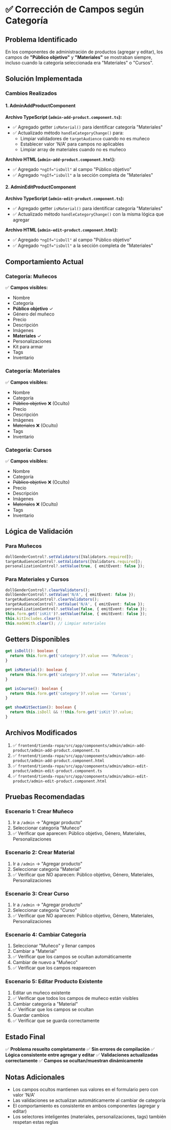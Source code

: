 # ✅ Corrección de Campos según Categoría

## Problema Identificado

En los componentes de administración de productos (agregar y editar), los campos de **"Público objetivo"** y **"Materiales"** se mostraban siempre, incluso cuando la categoría seleccionada era "Materiales" o "Cursos".

## Solución Implementada

### Cambios Realizados

#### 1. AdminAddProductComponent

**Archivo TypeScript (`admin-add-product.component.ts`):**
- ✅ Agregado getter `isMaterial()` para identificar categoría "Materiales"
- ✅ Actualizado método `handleCategoryChange()` para:
  - Limpiar validadores de `targetAudience` cuando no es muñeco
  - Establecer valor 'N/A' para campos no aplicables
  - Limpiar array de materiales cuando no es muñeco

**Archivo HTML (`admin-add-product.component.html`):**
- ✅ Agregado `*ngIf="isDoll"` al campo "Público objetivo"
- ✅ Agregado `*ngIf="isDoll"` a la sección completa de "Materiales"

#### 2. AdminEditProductComponent

**Archivo TypeScript (`admin-edit-product.component.ts`):**
- ✅ Agregado getter `isMaterial()` para identificar categoría "Materiales"
- ✅ Actualizado método `handleCategoryChange()` con la misma lógica que agregar

**Archivo HTML (`admin-edit-product.component.html`):**
- ✅ Agregado `*ngIf="isDoll"` al campo "Público objetivo"
- ✅ Agregado `*ngIf="isDoll"` a la sección completa de "Materiales"

## Comportamiento Actual

### Categoría: Muñecos
✅ **Campos visibles:**
- Nombre
- Categoría
- **Público objetivo** ✓
- Género del muñeco
- Precio
- Descripción
- Imágenes
- **Materiales** ✓
- Personalizaciones
- Kit para armar
- Tags
- Inventario

### Categoría: Materiales
✅ **Campos visibles:**
- Nombre
- Categoría
- ~~Público objetivo~~ ❌ (Oculto)
- Precio
- Descripción
- Imágenes
- ~~Materiales~~ ❌ (Oculto)
- Tags
- Inventario

### Categoría: Cursos
✅ **Campos visibles:**
- Nombre
- Categoría
- ~~Público objetivo~~ ❌ (Oculto)
- Precio
- Descripción
- Imágenes
- ~~Materiales~~ ❌ (Oculto)
- Tags
- Inventario

## Lógica de Validación

### Para Muñecos
```typescript
dollGenderControl?.setValidators([Validators.required]);
targetAudienceControl?.setValidators([Validators.required]);
personalizationControl?.setValue(true, { emitEvent: false });
```

### Para Materiales y Cursos
```typescript
dollGenderControl?.clearValidators();
dollGenderControl?.setValue('N/A', { emitEvent: false });
targetAudienceControl?.clearValidators();
targetAudienceControl?.setValue('N/A', { emitEvent: false });
personalizationControl?.setValue(false, { emitEvent: false });
this.form.get('isKit')?.setValue(false, { emitEvent: false });
this.kitIncludes.clear();
this.madeWith.clear(); // Limpiar materiales
```

## Getters Disponibles

```typescript
get isDoll(): boolean {
  return this.form.get('category')?.value === 'Muñecos';
}

get isMaterial(): boolean {
  return this.form.get('category')?.value === 'Materiales';
}

get isCourse(): boolean {
  return this.form.get('category')?.value === 'Cursos';
}

get showKitSection(): boolean {
  return this.isDoll && !!this.form.get('isKit')?.value;
}
```

## Archivos Modificados

1. ✅ `frontend/tienda-ropa/src/app/components/admin/admin-add-product/admin-add-product.component.ts`
2. ✅ `frontend/tienda-ropa/src/app/components/admin/admin-add-product/admin-add-product.component.html`
3. ✅ `frontend/tienda-ropa/src/app/components/admin/admin-edit-product/admin-edit-product.component.ts`
4. ✅ `frontend/tienda-ropa/src/app/components/admin/admin-edit-product/admin-edit-product.component.html`

## Pruebas Recomendadas

### Escenario 1: Crear Muñeco
1. Ir a `/admin` → "Agregar producto"
2. Seleccionar categoría "Muñeco"
3. ✅ Verificar que aparecen: Público objetivo, Género, Materiales, Personalizaciones

### Escenario 2: Crear Material
1. Ir a `/admin` → "Agregar producto"
2. Seleccionar categoría "Material"
3. ✅ Verificar que NO aparecen: Público objetivo, Género, Materiales, Personalizaciones

### Escenario 3: Crear Curso
1. Ir a `/admin` → "Agregar producto"
2. Seleccionar categoría "Curso"
3. ✅ Verificar que NO aparecen: Público objetivo, Género, Materiales, Personalizaciones

### Escenario 4: Cambiar Categoría
1. Seleccionar "Muñeco" y llenar campos
2. Cambiar a "Material"
3. ✅ Verificar que los campos se ocultan automáticamente
4. Cambiar de nuevo a "Muñeco"
5. ✅ Verificar que los campos reaparecen

### Escenario 5: Editar Producto Existente
1. Editar un muñeco existente
2. ✅ Verificar que todos los campos de muñeco están visibles
3. Cambiar categoría a "Material"
4. ✅ Verificar que los campos se ocultan
5. Guardar cambios
6. ✅ Verificar que se guarda correctamente

## Estado Final

✅ **Problema resuelto completamente**
✅ **Sin errores de compilación**
✅ **Lógica consistente entre agregar y editar**
✅ **Validaciones actualizadas correctamente**
✅ **Campos se ocultan/muestran dinámicamente**

## Notas Adicionales

- Los campos ocultos mantienen sus valores en el formulario pero con valor 'N/A'
- Las validaciones se actualizan automáticamente al cambiar de categoría
- El comportamiento es consistente en ambos componentes (agregar y editar)
- Los selectores inteligentes (materiales, personalizaciones, tags) también respetan estas reglas
